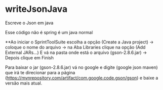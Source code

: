 # writeJsonJava
Escreve o Json em java

Esse código não é spring é um java normal

**Ao iniciar o SprintToolSuite escolha a opção (Create a Java project) -> coloque o nome do arquivo -> na Aba Libraries clique na opção (Add External JARs...) E vá na pasta onde está o arquivo (gson-2.8.6.jar) -> Depois clique em Finish

Para baixar o jar (gson-2.8.6.jar) vá no google e digite (google json maven) que irá te direcionar para a página (https://mvnrepository.com/artifact/com.google.code.gson/gson) e baixe a versão mais atual.
